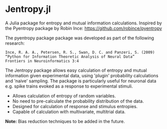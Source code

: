 Jentropy.jl
================

A Julia package for entropy and mutual information calculations. Inspired by the Pyentropy package by Robin Ince:
    https://github.com/robince/pyentropy

The pyentropy package package was developed as part of the following research:

    Ince, R. A. A., Petersen, R. S., Swan, D. C. and Panzeri, S. (2009)
    “Python for Information Theoretic Analysis of Neural Data”
    Frontiers in Neuroinformatics 3:4

The Jentropy package allows easy calculation of entropy and mutual information
given experimental data, using 'plugin' probability calculations and 'naive' sampling. The package
is particularly useful for neuronal data e.g. spike trains evoked as a response
to experimental stimuli.

* Allows calculation of entropy of random variables.
* No need to pre-calculate the probability distribution of the data.
* Designed for calculation of response and stimulus entropies.
* Capable of calculation with multivariate, multitrial data.

**Note:** Bias reduction techniques to be added in the future.
